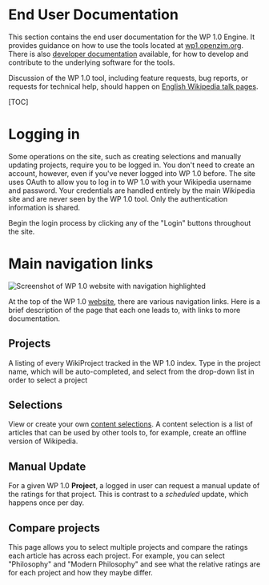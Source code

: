 # End User Documentation

This section contains the end user documentation for the WP 1.0 Engine. It
provides guidance on how to use the tools located at
[wp1.openzim.org](https://wp1.openzim.org). There is also [developer
documentation](../developer) available, for how to develop and contribute to the
underlying software for the tools.

Discussion of the WP 1.0 tool, including feature requests, bug reports, or
requests for technical help, should happen on [English Wikipedia talk
pages](https://en.wikipedia.org/wiki/Wikipedia_talk:Version_1.0_Editorial_Team/Index).

[TOC]

# Logging in

Some operations on the site, such as creating selections and manually updating
projects, require you to be logged in. You don't need to create an account,
however, even if you've never logged into WP 1.0 before. The site uses OAuth to
allow you to log in to WP 1.0 with your Wikipedia username and password. Your
credentials are handled entirely by the main Wikipedia site and are never seen
by the WP 1.0 tool. Only the authentication information is shared.

Begin the login process by clicking any of the "Login" buttons throughout the
site.

# Main navigation links

![Screenshot of WP 1.0 website with navigation highlighted](img/header.png)

At the top of the WP 1.0 [website](https://wp1.openzim.org), there are various
navigation links. Here is a brief description of the page that each one leads
to, with links to more documentation.

## Projects

A listing of every WikiProject tracked in the WP 1.0 index. Type in the project
name, which will be auto-completed, and select from the drop-down list in order
to select a project

## Selections

View or create your own [content selections](selections). A content
selection is a list of articles that can be used by other tools to, for example,
create an offline version of Wikipedia.

## Manual Update

For a given WP 1.0 **Project**, a logged in user can request a manual update of
the ratings for that project. This is contrast to a _scheduled_ update, which
happens once per day.

## Compare projects

This page allows you to select multiple projects and compare the ratings each
article has across each project. For example, you can select "Philosophy" and
"Modern Philosophy" and see what the relative ratings are for each project and
how they maybe differ.
